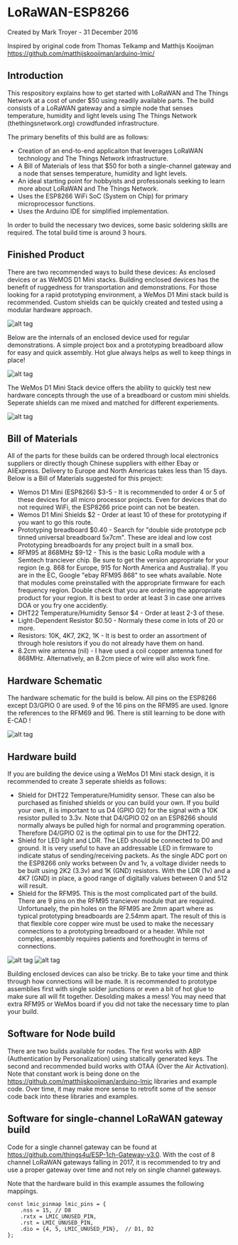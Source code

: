 # LoRaWAN-ESP8266

Created by Mark Troyer  -  31 December 2016

Inspired by original code from Thomas Telkamp and Matthijs Kooijman  https://github.com/matthijskooijman/arduino-lmic/

## Introduction
This respository explains how to get started with LoRaWAN and The Things Network at a cost of under $50 using readily available parts.   The build consists of a LoRaWAN gateway and a simple node that senses temperature, humidity and light levels using The Things Network (thethingsnetwork.org) crowdfunded infrastructure.

The primary benefits of this build are as follows:

- Creation of an end-to-end applicaiton that leverages LoRaWAN technology and The Things Network infrastructure.
- A Bill of Materials of less that $50 for both a single-channel gateway and a node that senses temperature, humidity and light levels.
- An ideal starting point for hobbyists and professionals seeking to learn more about LoRaWAN and The Things Network.
- Uses the ESP8266 WiFi SoC (System on Chip) for primary microprocessor functions.
- Uses the Arduino IDE for simplified implementation.

In order to build the necessary two  devices, some basic soldering skills are required.  The total build time is around 3 hours.

## Finished Product
There are two recommended ways to build these devices:  As enclosed devices or as WeMOS D1 Mini stacks.  Building enclosed devices has the benefit of ruggedness for transportation and demonstrations.  For those looking for a rapid prototyping environment, a WeMos D1 Mini stack build is recommended.  Custom shields can be quickly created and tested using a modular hardware approach.  

![alt tag](20170101_142816.jpg)

Below are the internals of an enclosed device used for regular demonstrations.  A simple project box and a prototyping breadboard allow for easy and quick assembly.   Hot glue always helps as well to keep things in place!

![alt tag](20161231_130806.jpg)

The WeMos D1 Mini Stack device offers the ability to quickly test new hardware concepts through the use of a breadboard or custom mini shields.  Seperate shields can me mixed and matched for different experiements. 

![alt tag](20161231_131910.jpg)


## Bill of Materials
All of the parts for these builds can be ordered through local electronics suppliers or directly though Chinese suppliers with either Ebay or AliExpress. Delivery to Europe and North Americas takes less than 15 days.  Below is a Bill of Materials suggested for this project:

- Wemos D1 Mini (ESP8266) $3-5 - It is recommended to order 4 or 5 of these devices for all micro processor projects.  Even for devices that do not required WiFi, the ESP8266 price point can not be beaten.  
- Wemos D1 Mini Shields $2 - Order at least 10 of these for prototyping if you want to go this route.
- Prototyping breadboard $0.40 - Search for "double side prototype pcb tinned universal breadboard 5x7cm".  These are ideal and low cost Prototyping breadboards for any project built in a small box.  
- RFM95 at 868MHz $9-12 - This is the basic LoRa module with a Semtech tranciever chip.  Be sure to get the version appropriate for your region (e.g. 868 for Europe, 915 for North America and Australia).  If you are in the EC, Google "ebay RFM95 868" to see whats available.  Note that modules come preinstalled with the appropriate firmware for each frequency region.   Double check that you are ordering the appropriate product for your region.  It is best to order at least 3 in case one arrives DOA or you fry one accidently.
- DHT22 Temperature/Humidity Sensor $4 - Order at least 2-3 of these.
- Light-Dependent Resistor $0.50 - Normaly these come in lots of 20 or more.
- Resistors: 10K, 4K7, 2K2, 1K -  It is best to order an assortment of through hole resistors if you do not already have them on hand.
- 8.2cm wire antenna (nil) - I have used a coil copper antenna tuned for 868MHz.  Alternatively, an 8.2cm piece of wire will also work fine.

## Hardware Schematic
The hardware schematic for the build is below.   All pins on the ESP8266 except D3/GPIO 0 are used.   9 of the 16 pins on the RFM95 are used.  Ignore the references to the RFM69 and 96.   There is still learning to be done with E-CAD !

![alt tag](LoRaWANTTNNode_schem.jpg)

## Hardware build

If you are building the device using a WeMos D1 Mini stack design, it is recommended to create 3 seperate shields as follows:

- Shield for DHT22 Temperature/Humidity sensor.  These can also be purchased as finished shields or you can build your own.   If you build your own, it is important to us D4 (GPIO 02) for the signal with a 10K resistor pulled to 3.3v.   Note that D4/GPIO 02 on an ESP8266 should normally always be pulled high for normal and programming operation.   Therefore D4/GPIO 02 is the optimal pin to use for the DHT22.
- Shield for LED light and LDR.   The LED should be connected to D0 and ground.  It is very useful to have an addressable LED in firmware to indicate status of sending/receiving packets.  As the single ADC port on the ESP8266 only works between 0v and 1v, a voltage divider needs to be built using 2K2 (3.3v) and 1K (GND) resistors.  With the LDR (1v) and a 4K7 (GND) in place, a good range of digitally values between 0 and 512 will result.
- Shield for the RFM95.  This is the most complicated part of the build.  There are 9 pins on the RFM95 tranciever module that are required.  Unfortunaely, the pin holes on the RFM95 are 2mm apart where as typical prototyping breadboards are 2.54mm apart.  The result of this is that flexible core copper wire must be used to make the necessary connections to a prototyping breadboard or a header.  While not complex, assembly requires patients and forethought in terms of connections.  

![alt tag](20170101_143750.jpg)
![alt tag](20170101_143250.jpg)

Building enclosed devices can also be tricky.  Be to take your time and think through how connections will be made.   It is recommended to prototype assemblies first with single solder junctions or even a bit of hot glue to make sure all will fit together.  Desolding makes a mess!   You may need that extra RFM95 or WeMos board if you did not take the necessary time to plan your build.

## Software for Node build

There are two builds available for nodes.  The first works with ABP (Authentication by Personalization) using statically generated keys.   The second and recommended build works with OTAA (Over the Air Activation).  Note that constant work is being done on the https://github.com/matthijskooijman/arduino-lmic libraries and example code.   Over time, it may make more sense to retrofit some of the sensor code back into these libraries and examples.

## Software for single-channel LoRaWAN gateway build

Code for a single channel gateway can be found at https://github.com/things4u/ESP-1ch-Gateway-v3.0.   With the cost of 8 channel LoRaWAN gateways falling in 2017, it is recommended to try and use a proper gateway over time and not rely on single channel gateways.

Note that the hardware build in this example assumes the following mappings.
```
const lmic_pinmap lmic_pins = {
    .nss = 15, // D8
    .rxtx = LMIC_UNUSED_PIN,
    .rst = LMIC_UNUSED_PIN,
    .dio = {4, 5, LMIC_UNUSED_PIN},  // D1, D2
};
```

